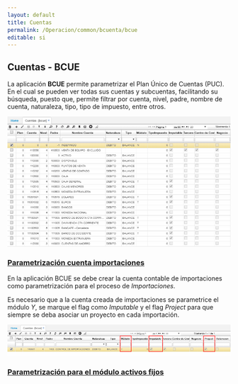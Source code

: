 ```yaml
---
layout: default
title: Cuentas
permalink: /Operacion/common/bcuenta/bcue
editable: si
---
```


## Cuentas - BCUE

La aplicación **BCUE** permite parametrizar el Plan Único de Cuentas (PUC). En el cual se pueden ver todas sus cuentas y subcuentas, facilitando su búsqueda, puesto que, permite filtrar por cuenta, nivel, padre, nombre de cuenta, naturaleza, tipo, tipo de impuesto, entre otros.  

![](bcue1.png)

### [Parametrización cuenta importaciones](http://docs.oasiscom.com/Operacion/common/bcuenta/bcue#parametrización-cuenta-importaciones)

En la aplicación BCUE se debe crear la cuenta contable de importaciones como parametrización para el proceso de _Importaciones_.  

Es necesario que a la cuenta creada de importaciones se parametrice el módulo _Y_, se marque el flag como _Imputable_ y el flag _Project_ para que siempre se deba asociar un proyecto en cada importación.  

![](bcue2.png)

### [Parametrización para el módulo activos fijos](http://docs.oasiscom.com/Operacion/common/bcuenta/bcue#parametrización-para-el-módulo-activos-fijos)
